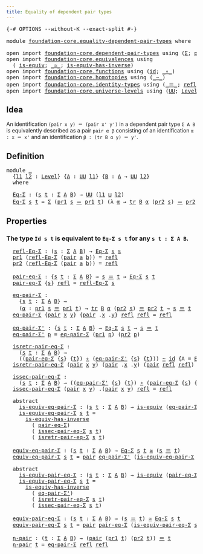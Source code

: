 ```yaml
---
title: Equality of dependent pair types
---
```


<pre class="Agda"><a id="58" class="Symbol">{-#</a> <a id="62" class="Keyword">OPTIONS</a> <a id="70" class="Pragma">--without-K</a> <a id="82" class="Pragma">--exact-split</a> <a id="96" class="Symbol">#-}</a>

<a id="101" class="Keyword">module</a> <a id="108" href="foundation-core.equality-dependent-pair-types.html" class="Module">foundation-core.equality-dependent-pair-types</a> <a id="154" class="Keyword">where</a>

<a id="161" class="Keyword">open</a> <a id="166" class="Keyword">import</a> <a id="173" href="foundation-core.dependent-pair-types.html" class="Module">foundation-core.dependent-pair-types</a> <a id="210" class="Keyword">using</a> <a id="216" class="Symbol">(</a><a id="217" href="foundation-core.dependent-pair-types.html#515" class="Record">Σ</a><a id="218" class="Symbol">;</a> <a id="220" href="foundation-core.dependent-pair-types.html#588" class="InductiveConstructor">pair</a><a id="224" class="Symbol">;</a> <a id="226" href="foundation-core.dependent-pair-types.html#605" class="Field">pr1</a><a id="229" class="Symbol">;</a> <a id="231" href="foundation-core.dependent-pair-types.html#617" class="Field">pr2</a><a id="234" class="Symbol">)</a>
<a id="236" class="Keyword">open</a> <a id="241" class="Keyword">import</a> <a id="248" href="foundation-core.equivalences.html" class="Module">foundation-core.equivalences</a> <a id="277" class="Keyword">using</a>
  <a id="285" class="Symbol">(</a> <a id="287" href="foundation-core.equivalences.html#1556" class="Function">is-equiv</a><a id="295" class="Symbol">;</a> <a id="297" href="foundation-core.equivalences.html#1621" class="Function Operator">_≃_</a><a id="300" class="Symbol">;</a> <a id="302" href="foundation-core.equivalences.html#3013" class="Function">is-equiv-has-inverse</a><a id="322" class="Symbol">)</a>
<a id="324" class="Keyword">open</a> <a id="329" class="Keyword">import</a> <a id="336" href="foundation-core.functions.html" class="Module">foundation-core.functions</a> <a id="362" class="Keyword">using</a> <a id="368" class="Symbol">(</a><a id="369" href="foundation-core.functions.html#322" class="Function">id</a><a id="371" class="Symbol">;</a> <a id="373" href="foundation-core.functions.html#420" class="Function Operator">_∘_</a><a id="376" class="Symbol">)</a>
<a id="378" class="Keyword">open</a> <a id="383" class="Keyword">import</a> <a id="390" href="foundation-core.homotopies.html" class="Module">foundation-core.homotopies</a> <a id="417" class="Keyword">using</a> <a id="423" class="Symbol">(</a><a id="424" href="foundation-core.homotopies.html#1249" class="Function Operator">_~_</a><a id="427" class="Symbol">)</a>
<a id="429" class="Keyword">open</a> <a id="434" class="Keyword">import</a> <a id="441" href="foundation-core.identity-types.html" class="Module">foundation-core.identity-types</a> <a id="472" class="Keyword">using</a> <a id="478" class="Symbol">(</a><a id="479" href="foundation-core.identity-types.html#1865" class="Function Operator">_＝_</a><a id="482" class="Symbol">;</a> <a id="484" href="foundation-core.identity-types.html#1820" class="InductiveConstructor">refl</a><a id="488" class="Symbol">;</a> <a id="490" href="foundation-core.identity-types.html#5702" class="Function">tr</a><a id="492" class="Symbol">)</a>
<a id="494" class="Keyword">open</a> <a id="499" class="Keyword">import</a> <a id="506" href="foundation-core.universe-levels.html" class="Module">foundation-core.universe-levels</a> <a id="538" class="Keyword">using</a> <a id="544" class="Symbol">(</a><a id="545" href="foundation-core.universe-levels.html#235" class="Primitive">UU</a><a id="547" class="Symbol">;</a> <a id="549" href="Agda.Primitive.html#597" class="Postulate">Level</a><a id="554" class="Symbol">;</a> <a id="556" href="Agda.Primitive.html#810" class="Primitive Operator">_⊔_</a><a id="559" class="Symbol">)</a>
</pre>
## Idea

An identification `(pair x y) ＝ (pair x' y')` in a dependent pair type `Σ A B` is equivalently described as a pair `pair α β` consisting of an identification `α : x ＝ x'` and an identification `β : (tr B α y) ＝ y'`. 

## Definition

<pre class="Agda">
<a id="817" class="Keyword">module</a> <a id="824" href="foundation-core.equality-dependent-pair-types.html#824" class="Module">_</a>
  <a id="828" class="Symbol">{</a><a id="829" href="foundation-core.equality-dependent-pair-types.html#829" class="Bound">l1</a> <a id="832" href="foundation-core.equality-dependent-pair-types.html#832" class="Bound">l2</a> <a id="835" class="Symbol">:</a> <a id="837" href="Agda.Primitive.html#597" class="Postulate">Level</a><a id="842" class="Symbol">}</a> <a id="844" class="Symbol">{</a><a id="845" href="foundation-core.equality-dependent-pair-types.html#845" class="Bound">A</a> <a id="847" class="Symbol">:</a> <a id="849" href="foundation-core.universe-levels.html#235" class="Primitive">UU</a> <a id="852" href="foundation-core.equality-dependent-pair-types.html#829" class="Bound">l1</a><a id="854" class="Symbol">}</a> <a id="856" class="Symbol">{</a><a id="857" href="foundation-core.equality-dependent-pair-types.html#857" class="Bound">B</a> <a id="859" class="Symbol">:</a> <a id="861" href="foundation-core.equality-dependent-pair-types.html#845" class="Bound">A</a> <a id="863" class="Symbol">→</a> <a id="865" href="foundation-core.universe-levels.html#235" class="Primitive">UU</a> <a id="868" href="foundation-core.equality-dependent-pair-types.html#832" class="Bound">l2</a><a id="870" class="Symbol">}</a>
  <a id="874" class="Keyword">where</a>

  <a id="883" href="foundation-core.equality-dependent-pair-types.html#883" class="Function">Eq-Σ</a> <a id="888" class="Symbol">:</a> <a id="890" class="Symbol">(</a><a id="891" href="foundation-core.equality-dependent-pair-types.html#891" class="Bound">s</a> <a id="893" href="foundation-core.equality-dependent-pair-types.html#893" class="Bound">t</a> <a id="895" class="Symbol">:</a> <a id="897" href="foundation-core.dependent-pair-types.html#515" class="Record">Σ</a> <a id="899" href="foundation-core.equality-dependent-pair-types.html#845" class="Bound">A</a> <a id="901" href="foundation-core.equality-dependent-pair-types.html#857" class="Bound">B</a><a id="902" class="Symbol">)</a> <a id="904" class="Symbol">→</a> <a id="906" href="foundation-core.universe-levels.html#235" class="Primitive">UU</a> <a id="909" class="Symbol">(</a><a id="910" href="foundation-core.equality-dependent-pair-types.html#829" class="Bound">l1</a> <a id="913" href="Agda.Primitive.html#810" class="Primitive Operator">⊔</a> <a id="915" href="foundation-core.equality-dependent-pair-types.html#832" class="Bound">l2</a><a id="917" class="Symbol">)</a>
  <a id="921" href="foundation-core.equality-dependent-pair-types.html#883" class="Function">Eq-Σ</a> <a id="926" href="foundation-core.equality-dependent-pair-types.html#926" class="Bound">s</a> <a id="928" href="foundation-core.equality-dependent-pair-types.html#928" class="Bound">t</a> <a id="930" class="Symbol">=</a> <a id="932" href="foundation-core.dependent-pair-types.html#515" class="Record">Σ</a> <a id="934" class="Symbol">(</a><a id="935" href="foundation-core.dependent-pair-types.html#605" class="Field">pr1</a> <a id="939" href="foundation-core.equality-dependent-pair-types.html#926" class="Bound">s</a> <a id="941" href="foundation-core.identity-types.html#1865" class="Function Operator">＝</a> <a id="943" href="foundation-core.dependent-pair-types.html#605" class="Field">pr1</a> <a id="947" href="foundation-core.equality-dependent-pair-types.html#928" class="Bound">t</a><a id="948" class="Symbol">)</a> <a id="950" class="Symbol">(λ</a> <a id="953" href="foundation-core.equality-dependent-pair-types.html#953" class="Bound">α</a> <a id="955" class="Symbol">→</a> <a id="957" href="foundation-core.identity-types.html#5702" class="Function">tr</a> <a id="960" href="foundation-core.equality-dependent-pair-types.html#857" class="Bound">B</a> <a id="962" href="foundation-core.equality-dependent-pair-types.html#953" class="Bound">α</a> <a id="964" class="Symbol">(</a><a id="965" href="foundation-core.dependent-pair-types.html#617" class="Field">pr2</a> <a id="969" href="foundation-core.equality-dependent-pair-types.html#926" class="Bound">s</a><a id="970" class="Symbol">)</a> <a id="972" href="foundation-core.identity-types.html#1865" class="Function Operator">＝</a> <a id="974" href="foundation-core.dependent-pair-types.html#617" class="Field">pr2</a> <a id="978" href="foundation-core.equality-dependent-pair-types.html#928" class="Bound">t</a><a id="979" class="Symbol">)</a>
</pre>
## Properties

### The type `Id s t` is equivalent to `Eq-Σ s t` for any `s t : Σ A B`.

<pre class="Agda">  <a id="1085" href="foundation-core.equality-dependent-pair-types.html#1085" class="Function">refl-Eq-Σ</a> <a id="1095" class="Symbol">:</a> <a id="1097" class="Symbol">(</a><a id="1098" href="foundation-core.equality-dependent-pair-types.html#1098" class="Bound">s</a> <a id="1100" class="Symbol">:</a> <a id="1102" href="foundation-core.dependent-pair-types.html#515" class="Record">Σ</a> <a id="1104" href="foundation-core.equality-dependent-pair-types.html#845" class="Bound">A</a> <a id="1106" href="foundation-core.equality-dependent-pair-types.html#857" class="Bound">B</a><a id="1107" class="Symbol">)</a> <a id="1109" class="Symbol">→</a> <a id="1111" href="foundation-core.equality-dependent-pair-types.html#883" class="Function">Eq-Σ</a> <a id="1116" href="foundation-core.equality-dependent-pair-types.html#1098" class="Bound">s</a> <a id="1118" href="foundation-core.equality-dependent-pair-types.html#1098" class="Bound">s</a>
  <a id="1122" href="foundation-core.dependent-pair-types.html#605" class="Field">pr1</a> <a id="1126" class="Symbol">(</a><a id="1127" href="foundation-core.equality-dependent-pair-types.html#1085" class="Function">refl-Eq-Σ</a> <a id="1137" class="Symbol">(</a><a id="1138" href="foundation-core.dependent-pair-types.html#588" class="InductiveConstructor">pair</a> <a id="1143" href="foundation-core.equality-dependent-pair-types.html#1143" class="Bound">a</a> <a id="1145" href="foundation-core.equality-dependent-pair-types.html#1145" class="Bound">b</a><a id="1146" class="Symbol">))</a> <a id="1149" class="Symbol">=</a> <a id="1151" href="foundation-core.identity-types.html#1820" class="InductiveConstructor">refl</a>
  <a id="1158" href="foundation-core.dependent-pair-types.html#617" class="Field">pr2</a> <a id="1162" class="Symbol">(</a><a id="1163" href="foundation-core.equality-dependent-pair-types.html#1085" class="Function">refl-Eq-Σ</a> <a id="1173" class="Symbol">(</a><a id="1174" href="foundation-core.dependent-pair-types.html#588" class="InductiveConstructor">pair</a> <a id="1179" href="foundation-core.equality-dependent-pair-types.html#1179" class="Bound">a</a> <a id="1181" href="foundation-core.equality-dependent-pair-types.html#1181" class="Bound">b</a><a id="1182" class="Symbol">))</a> <a id="1185" class="Symbol">=</a> <a id="1187" href="foundation-core.identity-types.html#1820" class="InductiveConstructor">refl</a>

  <a id="1195" href="foundation-core.equality-dependent-pair-types.html#1195" class="Function">pair-eq-Σ</a> <a id="1205" class="Symbol">:</a> <a id="1207" class="Symbol">{</a><a id="1208" href="foundation-core.equality-dependent-pair-types.html#1208" class="Bound">s</a> <a id="1210" href="foundation-core.equality-dependent-pair-types.html#1210" class="Bound">t</a> <a id="1212" class="Symbol">:</a> <a id="1214" href="foundation-core.dependent-pair-types.html#515" class="Record">Σ</a> <a id="1216" href="foundation-core.equality-dependent-pair-types.html#845" class="Bound">A</a> <a id="1218" href="foundation-core.equality-dependent-pair-types.html#857" class="Bound">B</a><a id="1219" class="Symbol">}</a> <a id="1221" class="Symbol">→</a> <a id="1223" href="foundation-core.equality-dependent-pair-types.html#1208" class="Bound">s</a> <a id="1225" href="foundation-core.identity-types.html#1865" class="Function Operator">＝</a> <a id="1227" href="foundation-core.equality-dependent-pair-types.html#1210" class="Bound">t</a> <a id="1229" class="Symbol">→</a> <a id="1231" href="foundation-core.equality-dependent-pair-types.html#883" class="Function">Eq-Σ</a> <a id="1236" href="foundation-core.equality-dependent-pair-types.html#1208" class="Bound">s</a> <a id="1238" href="foundation-core.equality-dependent-pair-types.html#1210" class="Bound">t</a>
  <a id="1242" href="foundation-core.equality-dependent-pair-types.html#1195" class="Function">pair-eq-Σ</a> <a id="1252" class="Symbol">{</a><a id="1253" href="foundation-core.equality-dependent-pair-types.html#1253" class="Bound">s</a><a id="1254" class="Symbol">}</a> <a id="1256" href="foundation-core.identity-types.html#1820" class="InductiveConstructor">refl</a> <a id="1261" class="Symbol">=</a> <a id="1263" href="foundation-core.equality-dependent-pair-types.html#1085" class="Function">refl-Eq-Σ</a> <a id="1273" href="foundation-core.equality-dependent-pair-types.html#1253" class="Bound">s</a>

  <a id="1278" href="foundation-core.equality-dependent-pair-types.html#1278" class="Function">eq-pair-Σ</a> <a id="1288" class="Symbol">:</a>
    <a id="1294" class="Symbol">{</a><a id="1295" href="foundation-core.equality-dependent-pair-types.html#1295" class="Bound">s</a> <a id="1297" href="foundation-core.equality-dependent-pair-types.html#1297" class="Bound">t</a> <a id="1299" class="Symbol">:</a> <a id="1301" href="foundation-core.dependent-pair-types.html#515" class="Record">Σ</a> <a id="1303" href="foundation-core.equality-dependent-pair-types.html#845" class="Bound">A</a> <a id="1305" href="foundation-core.equality-dependent-pair-types.html#857" class="Bound">B</a><a id="1306" class="Symbol">}</a> <a id="1308" class="Symbol">→</a>
    <a id="1314" class="Symbol">(</a><a id="1315" href="foundation-core.equality-dependent-pair-types.html#1315" class="Bound">α</a> <a id="1317" class="Symbol">:</a> <a id="1319" href="foundation-core.dependent-pair-types.html#605" class="Field">pr1</a> <a id="1323" href="foundation-core.equality-dependent-pair-types.html#1295" class="Bound">s</a> <a id="1325" href="foundation-core.identity-types.html#1865" class="Function Operator">＝</a> <a id="1327" href="foundation-core.dependent-pair-types.html#605" class="Field">pr1</a> <a id="1331" href="foundation-core.equality-dependent-pair-types.html#1297" class="Bound">t</a><a id="1332" class="Symbol">)</a> <a id="1334" class="Symbol">→</a> <a id="1336" href="foundation-core.identity-types.html#5702" class="Function">tr</a> <a id="1339" href="foundation-core.equality-dependent-pair-types.html#857" class="Bound">B</a> <a id="1341" href="foundation-core.equality-dependent-pair-types.html#1315" class="Bound">α</a> <a id="1343" class="Symbol">(</a><a id="1344" href="foundation-core.dependent-pair-types.html#617" class="Field">pr2</a> <a id="1348" href="foundation-core.equality-dependent-pair-types.html#1295" class="Bound">s</a><a id="1349" class="Symbol">)</a> <a id="1351" href="foundation-core.identity-types.html#1865" class="Function Operator">＝</a> <a id="1353" href="foundation-core.dependent-pair-types.html#617" class="Field">pr2</a> <a id="1357" href="foundation-core.equality-dependent-pair-types.html#1297" class="Bound">t</a> <a id="1359" class="Symbol">→</a> <a id="1361" href="foundation-core.equality-dependent-pair-types.html#1295" class="Bound">s</a> <a id="1363" href="foundation-core.identity-types.html#1865" class="Function Operator">＝</a> <a id="1365" href="foundation-core.equality-dependent-pair-types.html#1297" class="Bound">t</a>
  <a id="1369" href="foundation-core.equality-dependent-pair-types.html#1278" class="Function">eq-pair-Σ</a> <a id="1379" class="Symbol">{</a><a id="1380" href="foundation-core.dependent-pair-types.html#588" class="InductiveConstructor">pair</a> <a id="1385" href="foundation-core.equality-dependent-pair-types.html#1385" class="Bound">x</a> <a id="1387" href="foundation-core.equality-dependent-pair-types.html#1387" class="Bound">y</a><a id="1388" class="Symbol">}</a> <a id="1390" class="Symbol">{</a><a id="1391" href="foundation-core.dependent-pair-types.html#588" class="InductiveConstructor">pair</a> <a id="1396" class="DottedPattern Symbol">.</a><a id="1397" href="foundation-core.equality-dependent-pair-types.html#1385" class="DottedPattern Bound">x</a> <a id="1399" class="DottedPattern Symbol">.</a><a id="1400" href="foundation-core.equality-dependent-pair-types.html#1387" class="DottedPattern Bound">y</a><a id="1401" class="Symbol">}</a> <a id="1403" href="foundation-core.identity-types.html#1820" class="InductiveConstructor">refl</a> <a id="1408" href="foundation-core.identity-types.html#1820" class="InductiveConstructor">refl</a> <a id="1413" class="Symbol">=</a> <a id="1415" href="foundation-core.identity-types.html#1820" class="InductiveConstructor">refl</a>

  <a id="1423" href="foundation-core.equality-dependent-pair-types.html#1423" class="Function">eq-pair-Σ&#39;</a> <a id="1434" class="Symbol">:</a> <a id="1436" class="Symbol">{</a><a id="1437" href="foundation-core.equality-dependent-pair-types.html#1437" class="Bound">s</a> <a id="1439" href="foundation-core.equality-dependent-pair-types.html#1439" class="Bound">t</a> <a id="1441" class="Symbol">:</a> <a id="1443" href="foundation-core.dependent-pair-types.html#515" class="Record">Σ</a> <a id="1445" href="foundation-core.equality-dependent-pair-types.html#845" class="Bound">A</a> <a id="1447" href="foundation-core.equality-dependent-pair-types.html#857" class="Bound">B</a><a id="1448" class="Symbol">}</a> <a id="1450" class="Symbol">→</a> <a id="1452" href="foundation-core.equality-dependent-pair-types.html#883" class="Function">Eq-Σ</a> <a id="1457" href="foundation-core.equality-dependent-pair-types.html#1437" class="Bound">s</a> <a id="1459" href="foundation-core.equality-dependent-pair-types.html#1439" class="Bound">t</a> <a id="1461" class="Symbol">→</a> <a id="1463" href="foundation-core.equality-dependent-pair-types.html#1437" class="Bound">s</a> <a id="1465" href="foundation-core.identity-types.html#1865" class="Function Operator">＝</a> <a id="1467" href="foundation-core.equality-dependent-pair-types.html#1439" class="Bound">t</a>
  <a id="1471" href="foundation-core.equality-dependent-pair-types.html#1423" class="Function">eq-pair-Σ&#39;</a> <a id="1482" href="foundation-core.equality-dependent-pair-types.html#1482" class="Bound">p</a> <a id="1484" class="Symbol">=</a> <a id="1486" href="foundation-core.equality-dependent-pair-types.html#1278" class="Function">eq-pair-Σ</a> <a id="1496" class="Symbol">(</a><a id="1497" href="foundation-core.dependent-pair-types.html#605" class="Field">pr1</a> <a id="1501" href="foundation-core.equality-dependent-pair-types.html#1482" class="Bound">p</a><a id="1502" class="Symbol">)</a> <a id="1504" class="Symbol">(</a><a id="1505" href="foundation-core.dependent-pair-types.html#617" class="Field">pr2</a> <a id="1509" href="foundation-core.equality-dependent-pair-types.html#1482" class="Bound">p</a><a id="1510" class="Symbol">)</a>

  <a id="1515" href="foundation-core.equality-dependent-pair-types.html#1515" class="Function">isretr-pair-eq-Σ</a> <a id="1532" class="Symbol">:</a>
    <a id="1538" class="Symbol">(</a><a id="1539" href="foundation-core.equality-dependent-pair-types.html#1539" class="Bound">s</a> <a id="1541" href="foundation-core.equality-dependent-pair-types.html#1541" class="Bound">t</a> <a id="1543" class="Symbol">:</a> <a id="1545" href="foundation-core.dependent-pair-types.html#515" class="Record">Σ</a> <a id="1547" href="foundation-core.equality-dependent-pair-types.html#845" class="Bound">A</a> <a id="1549" href="foundation-core.equality-dependent-pair-types.html#857" class="Bound">B</a><a id="1550" class="Symbol">)</a> <a id="1552" class="Symbol">→</a>
    <a id="1558" class="Symbol">((</a><a id="1560" href="foundation-core.equality-dependent-pair-types.html#1195" class="Function">pair-eq-Σ</a> <a id="1570" class="Symbol">{</a><a id="1571" href="foundation-core.equality-dependent-pair-types.html#1539" class="Bound">s</a><a id="1572" class="Symbol">}</a> <a id="1574" class="Symbol">{</a><a id="1575" href="foundation-core.equality-dependent-pair-types.html#1541" class="Bound">t</a><a id="1576" class="Symbol">})</a> <a id="1579" href="foundation-core.functions.html#420" class="Function Operator">∘</a> <a id="1581" class="Symbol">(</a><a id="1582" href="foundation-core.equality-dependent-pair-types.html#1423" class="Function">eq-pair-Σ&#39;</a> <a id="1593" class="Symbol">{</a><a id="1594" href="foundation-core.equality-dependent-pair-types.html#1539" class="Bound">s</a><a id="1595" class="Symbol">}</a> <a id="1597" class="Symbol">{</a><a id="1598" href="foundation-core.equality-dependent-pair-types.html#1541" class="Bound">t</a><a id="1599" class="Symbol">}))</a> <a id="1603" href="foundation-core.homotopies.html#1249" class="Function Operator">~</a> <a id="1605" href="foundation-core.functions.html#322" class="Function">id</a> <a id="1608" class="Symbol">{</a><a id="1609" class="Argument">A</a> <a id="1611" class="Symbol">=</a> <a id="1613" href="foundation-core.equality-dependent-pair-types.html#883" class="Function">Eq-Σ</a> <a id="1618" href="foundation-core.equality-dependent-pair-types.html#1539" class="Bound">s</a> <a id="1620" href="foundation-core.equality-dependent-pair-types.html#1541" class="Bound">t</a><a id="1621" class="Symbol">}</a>
  <a id="1625" href="foundation-core.equality-dependent-pair-types.html#1515" class="Function">isretr-pair-eq-Σ</a> <a id="1642" class="Symbol">(</a><a id="1643" href="foundation-core.dependent-pair-types.html#588" class="InductiveConstructor">pair</a> <a id="1648" href="foundation-core.equality-dependent-pair-types.html#1648" class="Bound">x</a> <a id="1650" href="foundation-core.equality-dependent-pair-types.html#1650" class="Bound">y</a><a id="1651" class="Symbol">)</a> <a id="1653" class="Symbol">(</a><a id="1654" href="foundation-core.dependent-pair-types.html#588" class="InductiveConstructor">pair</a> <a id="1659" class="DottedPattern Symbol">.</a><a id="1660" href="foundation-core.equality-dependent-pair-types.html#1648" class="DottedPattern Bound">x</a> <a id="1662" class="DottedPattern Symbol">.</a><a id="1663" href="foundation-core.equality-dependent-pair-types.html#1650" class="DottedPattern Bound">y</a><a id="1664" class="Symbol">)</a> <a id="1666" class="Symbol">(</a><a id="1667" href="foundation-core.dependent-pair-types.html#588" class="InductiveConstructor">pair</a> <a id="1672" href="foundation-core.identity-types.html#1820" class="InductiveConstructor">refl</a> <a id="1677" href="foundation-core.identity-types.html#1820" class="InductiveConstructor">refl</a><a id="1681" class="Symbol">)</a> <a id="1683" class="Symbol">=</a> <a id="1685" href="foundation-core.identity-types.html#1820" class="InductiveConstructor">refl</a>

  <a id="1693" href="foundation-core.equality-dependent-pair-types.html#1693" class="Function">issec-pair-eq-Σ</a> <a id="1709" class="Symbol">:</a>
    <a id="1715" class="Symbol">(</a><a id="1716" href="foundation-core.equality-dependent-pair-types.html#1716" class="Bound">s</a> <a id="1718" href="foundation-core.equality-dependent-pair-types.html#1718" class="Bound">t</a> <a id="1720" class="Symbol">:</a> <a id="1722" href="foundation-core.dependent-pair-types.html#515" class="Record">Σ</a> <a id="1724" href="foundation-core.equality-dependent-pair-types.html#845" class="Bound">A</a> <a id="1726" href="foundation-core.equality-dependent-pair-types.html#857" class="Bound">B</a><a id="1727" class="Symbol">)</a> <a id="1729" class="Symbol">→</a> <a id="1731" class="Symbol">((</a><a id="1733" href="foundation-core.equality-dependent-pair-types.html#1423" class="Function">eq-pair-Σ&#39;</a> <a id="1744" class="Symbol">{</a><a id="1745" href="foundation-core.equality-dependent-pair-types.html#1716" class="Bound">s</a><a id="1746" class="Symbol">}</a> <a id="1748" class="Symbol">{</a><a id="1749" href="foundation-core.equality-dependent-pair-types.html#1718" class="Bound">t</a><a id="1750" class="Symbol">})</a> <a id="1753" href="foundation-core.functions.html#420" class="Function Operator">∘</a> <a id="1755" class="Symbol">(</a><a id="1756" href="foundation-core.equality-dependent-pair-types.html#1195" class="Function">pair-eq-Σ</a> <a id="1766" class="Symbol">{</a><a id="1767" href="foundation-core.equality-dependent-pair-types.html#1716" class="Bound">s</a><a id="1768" class="Symbol">}</a> <a id="1770" class="Symbol">{</a><a id="1771" href="foundation-core.equality-dependent-pair-types.html#1718" class="Bound">t</a><a id="1772" class="Symbol">}))</a> <a id="1776" href="foundation-core.homotopies.html#1249" class="Function Operator">~</a> <a id="1778" href="foundation-core.functions.html#322" class="Function">id</a>
  <a id="1783" href="foundation-core.equality-dependent-pair-types.html#1693" class="Function">issec-pair-eq-Σ</a> <a id="1799" class="Symbol">(</a><a id="1800" href="foundation-core.dependent-pair-types.html#588" class="InductiveConstructor">pair</a> <a id="1805" href="foundation-core.equality-dependent-pair-types.html#1805" class="Bound">x</a> <a id="1807" href="foundation-core.equality-dependent-pair-types.html#1807" class="Bound">y</a><a id="1808" class="Symbol">)</a> <a id="1810" class="DottedPattern Symbol">.(</a><a id="1812" href="foundation-core.dependent-pair-types.html#588" class="DottedPattern InductiveConstructor">pair</a> <a id="1817" href="foundation-core.equality-dependent-pair-types.html#1805" class="DottedPattern Bound">x</a> <a id="1819" href="foundation-core.equality-dependent-pair-types.html#1807" class="DottedPattern Bound">y</a><a id="1820" class="DottedPattern Symbol">)</a> <a id="1822" href="foundation-core.identity-types.html#1820" class="InductiveConstructor">refl</a> <a id="1827" class="Symbol">=</a> <a id="1829" href="foundation-core.identity-types.html#1820" class="InductiveConstructor">refl</a>

  <a id="1837" class="Keyword">abstract</a>
    <a id="1850" href="foundation-core.equality-dependent-pair-types.html#1850" class="Function">is-equiv-eq-pair-Σ</a> <a id="1869" class="Symbol">:</a> <a id="1871" class="Symbol">(</a><a id="1872" href="foundation-core.equality-dependent-pair-types.html#1872" class="Bound">s</a> <a id="1874" href="foundation-core.equality-dependent-pair-types.html#1874" class="Bound">t</a> <a id="1876" class="Symbol">:</a> <a id="1878" href="foundation-core.dependent-pair-types.html#515" class="Record">Σ</a> <a id="1880" href="foundation-core.equality-dependent-pair-types.html#845" class="Bound">A</a> <a id="1882" href="foundation-core.equality-dependent-pair-types.html#857" class="Bound">B</a><a id="1883" class="Symbol">)</a> <a id="1885" class="Symbol">→</a> <a id="1887" href="foundation-core.equivalences.html#1556" class="Function">is-equiv</a> <a id="1896" class="Symbol">(</a><a id="1897" href="foundation-core.equality-dependent-pair-types.html#1423" class="Function">eq-pair-Σ&#39;</a> <a id="1908" class="Symbol">{</a><a id="1909" href="foundation-core.equality-dependent-pair-types.html#1872" class="Bound">s</a><a id="1910" class="Symbol">}</a> <a id="1912" class="Symbol">{</a><a id="1913" href="foundation-core.equality-dependent-pair-types.html#1874" class="Bound">t</a><a id="1914" class="Symbol">})</a>
    <a id="1921" href="foundation-core.equality-dependent-pair-types.html#1850" class="Function">is-equiv-eq-pair-Σ</a> <a id="1940" href="foundation-core.equality-dependent-pair-types.html#1940" class="Bound">s</a> <a id="1942" href="foundation-core.equality-dependent-pair-types.html#1942" class="Bound">t</a> <a id="1944" class="Symbol">=</a>
      <a id="1952" href="foundation-core.equivalences.html#3013" class="Function">is-equiv-has-inverse</a>
        <a id="1981" class="Symbol">(</a> <a id="1983" href="foundation-core.equality-dependent-pair-types.html#1195" class="Function">pair-eq-Σ</a><a id="1992" class="Symbol">)</a>
        <a id="2002" class="Symbol">(</a> <a id="2004" href="foundation-core.equality-dependent-pair-types.html#1693" class="Function">issec-pair-eq-Σ</a> <a id="2020" href="foundation-core.equality-dependent-pair-types.html#1940" class="Bound">s</a> <a id="2022" href="foundation-core.equality-dependent-pair-types.html#1942" class="Bound">t</a><a id="2023" class="Symbol">)</a>
        <a id="2033" class="Symbol">(</a> <a id="2035" href="foundation-core.equality-dependent-pair-types.html#1515" class="Function">isretr-pair-eq-Σ</a> <a id="2052" href="foundation-core.equality-dependent-pair-types.html#1940" class="Bound">s</a> <a id="2054" href="foundation-core.equality-dependent-pair-types.html#1942" class="Bound">t</a><a id="2055" class="Symbol">)</a>

  <a id="2060" href="foundation-core.equality-dependent-pair-types.html#2060" class="Function">equiv-eq-pair-Σ</a> <a id="2076" class="Symbol">:</a> <a id="2078" class="Symbol">(</a><a id="2079" href="foundation-core.equality-dependent-pair-types.html#2079" class="Bound">s</a> <a id="2081" href="foundation-core.equality-dependent-pair-types.html#2081" class="Bound">t</a> <a id="2083" class="Symbol">:</a> <a id="2085" href="foundation-core.dependent-pair-types.html#515" class="Record">Σ</a> <a id="2087" href="foundation-core.equality-dependent-pair-types.html#845" class="Bound">A</a> <a id="2089" href="foundation-core.equality-dependent-pair-types.html#857" class="Bound">B</a><a id="2090" class="Symbol">)</a> <a id="2092" class="Symbol">→</a> <a id="2094" href="foundation-core.equality-dependent-pair-types.html#883" class="Function">Eq-Σ</a> <a id="2099" href="foundation-core.equality-dependent-pair-types.html#2079" class="Bound">s</a> <a id="2101" href="foundation-core.equality-dependent-pair-types.html#2081" class="Bound">t</a> <a id="2103" href="foundation-core.equivalences.html#1621" class="Function Operator">≃</a> <a id="2105" class="Symbol">(</a><a id="2106" href="foundation-core.equality-dependent-pair-types.html#2079" class="Bound">s</a> <a id="2108" href="foundation-core.identity-types.html#1865" class="Function Operator">＝</a> <a id="2110" href="foundation-core.equality-dependent-pair-types.html#2081" class="Bound">t</a><a id="2111" class="Symbol">)</a>
  <a id="2115" href="foundation-core.equality-dependent-pair-types.html#2060" class="Function">equiv-eq-pair-Σ</a> <a id="2131" href="foundation-core.equality-dependent-pair-types.html#2131" class="Bound">s</a> <a id="2133" href="foundation-core.equality-dependent-pair-types.html#2133" class="Bound">t</a> <a id="2135" class="Symbol">=</a> <a id="2137" href="foundation-core.dependent-pair-types.html#588" class="InductiveConstructor">pair</a> <a id="2142" href="foundation-core.equality-dependent-pair-types.html#1423" class="Function">eq-pair-Σ&#39;</a> <a id="2153" class="Symbol">(</a><a id="2154" href="foundation-core.equality-dependent-pair-types.html#1850" class="Function">is-equiv-eq-pair-Σ</a> <a id="2173" href="foundation-core.equality-dependent-pair-types.html#2131" class="Bound">s</a> <a id="2175" href="foundation-core.equality-dependent-pair-types.html#2133" class="Bound">t</a><a id="2176" class="Symbol">)</a>

  <a id="2181" class="Keyword">abstract</a>
    <a id="2194" href="foundation-core.equality-dependent-pair-types.html#2194" class="Function">is-equiv-pair-eq-Σ</a> <a id="2213" class="Symbol">:</a> <a id="2215" class="Symbol">(</a><a id="2216" href="foundation-core.equality-dependent-pair-types.html#2216" class="Bound">s</a> <a id="2218" href="foundation-core.equality-dependent-pair-types.html#2218" class="Bound">t</a> <a id="2220" class="Symbol">:</a> <a id="2222" href="foundation-core.dependent-pair-types.html#515" class="Record">Σ</a> <a id="2224" href="foundation-core.equality-dependent-pair-types.html#845" class="Bound">A</a> <a id="2226" href="foundation-core.equality-dependent-pair-types.html#857" class="Bound">B</a><a id="2227" class="Symbol">)</a> <a id="2229" class="Symbol">→</a> <a id="2231" href="foundation-core.equivalences.html#1556" class="Function">is-equiv</a> <a id="2240" class="Symbol">(</a><a id="2241" href="foundation-core.equality-dependent-pair-types.html#1195" class="Function">pair-eq-Σ</a> <a id="2251" class="Symbol">{</a><a id="2252" href="foundation-core.equality-dependent-pair-types.html#2216" class="Bound">s</a><a id="2253" class="Symbol">}</a> <a id="2255" class="Symbol">{</a><a id="2256" href="foundation-core.equality-dependent-pair-types.html#2218" class="Bound">t</a><a id="2257" class="Symbol">})</a>
    <a id="2264" href="foundation-core.equality-dependent-pair-types.html#2194" class="Function">is-equiv-pair-eq-Σ</a> <a id="2283" href="foundation-core.equality-dependent-pair-types.html#2283" class="Bound">s</a> <a id="2285" href="foundation-core.equality-dependent-pair-types.html#2285" class="Bound">t</a> <a id="2287" class="Symbol">=</a>
      <a id="2295" href="foundation-core.equivalences.html#3013" class="Function">is-equiv-has-inverse</a>
        <a id="2324" class="Symbol">(</a> <a id="2326" href="foundation-core.equality-dependent-pair-types.html#1423" class="Function">eq-pair-Σ&#39;</a><a id="2336" class="Symbol">)</a>
        <a id="2346" class="Symbol">(</a> <a id="2348" href="foundation-core.equality-dependent-pair-types.html#1515" class="Function">isretr-pair-eq-Σ</a> <a id="2365" href="foundation-core.equality-dependent-pair-types.html#2283" class="Bound">s</a> <a id="2367" href="foundation-core.equality-dependent-pair-types.html#2285" class="Bound">t</a><a id="2368" class="Symbol">)</a>
        <a id="2378" class="Symbol">(</a> <a id="2380" href="foundation-core.equality-dependent-pair-types.html#1693" class="Function">issec-pair-eq-Σ</a> <a id="2396" href="foundation-core.equality-dependent-pair-types.html#2283" class="Bound">s</a> <a id="2398" href="foundation-core.equality-dependent-pair-types.html#2285" class="Bound">t</a><a id="2399" class="Symbol">)</a>

  <a id="2404" href="foundation-core.equality-dependent-pair-types.html#2404" class="Function">equiv-pair-eq-Σ</a> <a id="2420" class="Symbol">:</a> <a id="2422" class="Symbol">(</a><a id="2423" href="foundation-core.equality-dependent-pair-types.html#2423" class="Bound">s</a> <a id="2425" href="foundation-core.equality-dependent-pair-types.html#2425" class="Bound">t</a> <a id="2427" class="Symbol">:</a> <a id="2429" href="foundation-core.dependent-pair-types.html#515" class="Record">Σ</a> <a id="2431" href="foundation-core.equality-dependent-pair-types.html#845" class="Bound">A</a> <a id="2433" href="foundation-core.equality-dependent-pair-types.html#857" class="Bound">B</a><a id="2434" class="Symbol">)</a> <a id="2436" class="Symbol">→</a> <a id="2438" class="Symbol">(</a><a id="2439" href="foundation-core.equality-dependent-pair-types.html#2423" class="Bound">s</a> <a id="2441" href="foundation-core.identity-types.html#1865" class="Function Operator">＝</a> <a id="2443" href="foundation-core.equality-dependent-pair-types.html#2425" class="Bound">t</a><a id="2444" class="Symbol">)</a> <a id="2446" href="foundation-core.equivalences.html#1621" class="Function Operator">≃</a> <a id="2448" href="foundation-core.equality-dependent-pair-types.html#883" class="Function">Eq-Σ</a> <a id="2453" href="foundation-core.equality-dependent-pair-types.html#2423" class="Bound">s</a> <a id="2455" href="foundation-core.equality-dependent-pair-types.html#2425" class="Bound">t</a>
  <a id="2459" href="foundation-core.equality-dependent-pair-types.html#2404" class="Function">equiv-pair-eq-Σ</a> <a id="2475" href="foundation-core.equality-dependent-pair-types.html#2475" class="Bound">s</a> <a id="2477" href="foundation-core.equality-dependent-pair-types.html#2477" class="Bound">t</a> <a id="2479" class="Symbol">=</a> <a id="2481" href="foundation-core.dependent-pair-types.html#588" class="InductiveConstructor">pair</a> <a id="2486" href="foundation-core.equality-dependent-pair-types.html#1195" class="Function">pair-eq-Σ</a> <a id="2496" class="Symbol">(</a><a id="2497" href="foundation-core.equality-dependent-pair-types.html#2194" class="Function">is-equiv-pair-eq-Σ</a> <a id="2516" href="foundation-core.equality-dependent-pair-types.html#2475" class="Bound">s</a> <a id="2518" href="foundation-core.equality-dependent-pair-types.html#2477" class="Bound">t</a><a id="2519" class="Symbol">)</a>

  <a id="2524" href="foundation-core.equality-dependent-pair-types.html#2524" class="Function">η-pair</a> <a id="2531" class="Symbol">:</a> <a id="2533" class="Symbol">(</a><a id="2534" href="foundation-core.equality-dependent-pair-types.html#2534" class="Bound">t</a> <a id="2536" class="Symbol">:</a> <a id="2538" href="foundation-core.dependent-pair-types.html#515" class="Record">Σ</a> <a id="2540" href="foundation-core.equality-dependent-pair-types.html#845" class="Bound">A</a> <a id="2542" href="foundation-core.equality-dependent-pair-types.html#857" class="Bound">B</a><a id="2543" class="Symbol">)</a> <a id="2545" class="Symbol">→</a> <a id="2547" class="Symbol">(</a><a id="2548" href="foundation-core.dependent-pair-types.html#588" class="InductiveConstructor">pair</a> <a id="2553" class="Symbol">(</a><a id="2554" href="foundation-core.dependent-pair-types.html#605" class="Field">pr1</a> <a id="2558" href="foundation-core.equality-dependent-pair-types.html#2534" class="Bound">t</a><a id="2559" class="Symbol">)</a> <a id="2561" class="Symbol">(</a><a id="2562" href="foundation-core.dependent-pair-types.html#617" class="Field">pr2</a> <a id="2566" href="foundation-core.equality-dependent-pair-types.html#2534" class="Bound">t</a><a id="2567" class="Symbol">))</a> <a id="2570" href="foundation-core.identity-types.html#1865" class="Function Operator">＝</a> <a id="2572" href="foundation-core.equality-dependent-pair-types.html#2534" class="Bound">t</a>
  <a id="2576" href="foundation-core.equality-dependent-pair-types.html#2524" class="Function">η-pair</a> <a id="2583" href="foundation-core.equality-dependent-pair-types.html#2583" class="Bound">t</a> <a id="2585" class="Symbol">=</a> <a id="2587" href="foundation-core.equality-dependent-pair-types.html#1278" class="Function">eq-pair-Σ</a> <a id="2597" href="foundation-core.identity-types.html#1820" class="InductiveConstructor">refl</a> <a id="2602" href="foundation-core.identity-types.html#1820" class="InductiveConstructor">refl</a>
</pre>